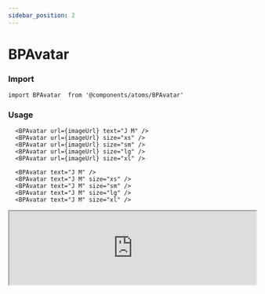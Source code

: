 ```yaml
---
sidebar_position: 2
---
```


# BPAvatar

### Import

```tsx
import BPAvatar  from '@components/atoms/BPAvatar'
```

### Usage 

```tsx
  <BPAvatar url={imageUrl} text="J M" />
  <BPAvatar url={imageUrl} size="xs" />
  <BPAvatar url={imageUrl} size="sm" />
  <BPAvatar url={imageUrl} size="lg" />
  <BPAvatar url={imageUrl} size="xl" />

  <BPAvatar text="J M" />
  <BPAvatar text="J M" size="xs" />
  <BPAvatar text="J M" size="sm" />
  <BPAvatar text="J M" size="lg" />
  <BPAvatar text="J M" size="xl" />
```

<iframe width="100%" heigh="200px" src="https://ui-kit.blue-panda.dev/iframe.html?args=&id=atoms-bpavatar--basic&viewMode=story" />


### Props 


| Prop | Default | Options |
| ----------- | ----------- | ----------- |
| url | null | ReactElement<any, string \| JSXElementConstructor<any\>\> | 
| text | " " | ReactElement<any, string \| JSXElementConstructor<any\>\> | 
| variant | default | 'default' \| 'inverted' \| 'danger' \| 'cyber' \| 'caution' \| 'success' \| 'primary' \| 'secondary' \| 'accent' \| 'light' \| 'link’ | 
| size | md | 'xxs'  \| 'xs'   \| 's'  \| 'md'  \| 'lg'  \| 'xl' \| 'xxl' 
| outlined | false | true \|  false 
| magic | false | true \| false 


Check more colors, statuses and styles at: 
<img src={'/img/sb.png'} alt="Storybook" style={{width: '15px'}} />

https://ui-kit.blue-panda.dev/?path=/story/atoms-bpavatar--basic
